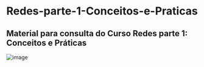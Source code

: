# Redes-parte-1-Conceitos-e-Praticas
## Material para consulta do Curso Redes parte 1: Conceitos e Práticas

![image](https://user-images.githubusercontent.com/67373586/214284005-6d2c3335-bb80-4218-9867-ea1d1b34fe46.png)
